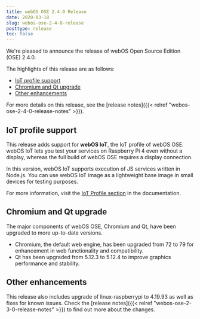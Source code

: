```yaml
---
title: webOS OSE 2.4.0 Release
date: 2020-03-18
slug: webos-ose-2-4-0-release
posttype: release
toc: false
---
```


We're pleased to announce the release of webOS Open Source Edition (OSE) 2.4.0.

The highlights of this release are as follows:

  - [IoT profile support](#iot-profile-support)
  - [Chromium and Qt upgrade](#chromium-and-qt-upgrade)
  - [Other enhancements](#other-enhancements)

For more details on this release, see the [release notes]({{< relref "webos-ose-2-4-0-release-notes" >}}).

## IoT profile support

This release adds support for **webOS IoT**, the IoT profile of webOS OSE. webOS IoT lets you test your services on Raspberry Pi 4 even without a display, whereas the full build of webOS OSE requires a display connection.

In this version, webOS IoT supports execution of JS services written in Node.js. You can use webOS IoT image as a lightweight base image in small devices for testing purposes.

For more information, visit the [IoT Profile section](/docs/iot) in the documentation.

## Chromium and Qt upgrade

The major components of webOS OSE, Chromium and Qt, have been upgraded to more up-to-date versions.

  - Chromium, the default web engine, has been upgraded from 72 to 79 for enhancement in web functionality and compatibility.
  - Qt has been upgraded from 5.12.3 to 5.12.4 to improve graphics performance and stability.

## Other enhancements

This release also includes upgrade of linux-raspberrypi to 4.19.93 as well as fixes for known issues. Check the [release notes]({{< relref "webos-ose-2-3-0-release-notes" >}}) to find out more about the changes.

